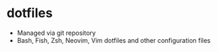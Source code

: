 # dotfiles

- Managed via git repository
- Bash, Fish, Zsh, Neovim, Vim dotfiles and other configuration files
